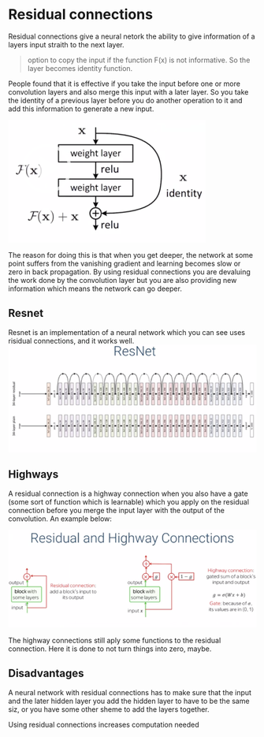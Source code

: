 # Residual connections 

Residual connections give a neural netork the ability to give information of a layers input straith to the next layer. 

>option to copy the input if the function F(x) is not informative. So the layer becomes identity function. 

People found that it is effective if you take the input before one or more convolution layers and also merge this input with a later layer. So you take the identity of a previous layer before you do another operation to it and add this information to generate a new input. 

![Residual connections. The layer is added the the output of the result after 2 weight layers](Pasted%20image%2020220610213923.png)

The reason for doing this is that when you get deeper, the network at some point suffers from the vanishing gradient and learning becomes slow or zero in back propagation. By using residual connections you are devaluing the work done by the convolution layer but you are also providing new information which means the network can go deeper. 

## Resnet

Resnet is an implementation of a neural network which you can see uses risidual connections, and it works well.
![Example of residual connections beign used](Pasted%20image%2020220610214427.png)


## Highways
A residual connection is a highway connection when you also have a gate (some sort of function which is learnable) which you apply on the residual connection before you merge the input layer with the output of the convolution.  An example below:

![Another example of residual connections](Pasted%20image%2020220610220826.png)

The highway connections still aply some functions to the residual connection. Here it is done to not turn things into zero, maybe.

## Disadvantages

A neural network with residual connections has to make sure that the input and the later hidden layer you add the hidden layer to have to be the same siz, or you have some other sheme to add the layers together. 

Using residual connections increases computation needed